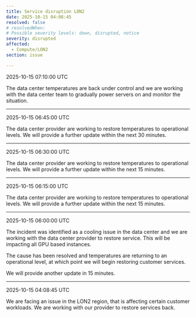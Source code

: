 ```yaml
---
title: Service disruption LON2
date: 2025-10-15 04:08:45
resolved: false
# resolvedWhen: 
# Possible severity levels: down, disrupted, notice
severity: disrupted
affected:
  - Compute/LON2
section: issue

---
```


2025-10-15 07:10:00 UTC

The data center temperatures are back under control and we are working with the data center team to gradually power servers on and monitor the situation.

---

2025-10-15 06:45:00 UTC

The data center provider are working to restore temperatures to operational levels. We will provide a further update within the next 30 minutes.

---

2025-10-15 06:30:00 UTC

The data center provider are working to restore temperatures to operational levels. We will provide a further update within the next 15 minutes.

--- 

2025-10-15 06:15:00 UTC

The data center provider are working to restore temperatures to operational levels. We will provide a further update within the next 15 minutes.

---

2025-10-15 06:00:00 UTC

The incident was identified as a cooling issue in the data center and we are working with the data center provider to restore service. This will be impacting all GPU based instances.

The cause has been resolved and temperatures are returning to an operational level, at which point we will begin restoring customer services.

We will provide another update in 15 minutes.

---

2025-10-15 04:08:45 UTC

We are facing an issue in the LON2 region, that is affecting certain customer workloads. We are working with our provider to restore services back.
